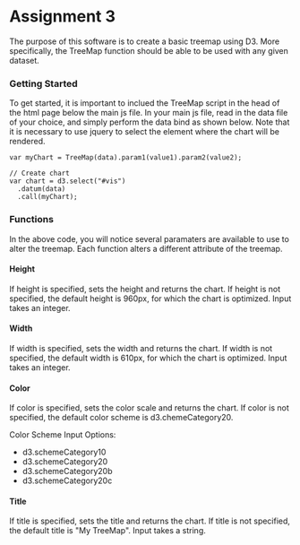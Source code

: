 # Assignment 3

The purpose of this software is to create a basic treemap using D3. More specifically, the TreeMap function should be able to be used with any given dataset. 

### Getting Started

To get started, it is important to inclued the TreeMap script in the head of the html page below the main js file. In your main js file, read in the data file of your choice, and simply perform the data bind as shown below. Note that it is necessary to use jquery to select the element where the chart will be rendered.

~~~~
var myChart = TreeMap(data).param1(value1).param2(value2);

// Create chart
var chart = d3.select("#vis")
  .datum(data)
  .call(myChart);
~~~~

### Functions

In the above code, you will notice several paramaters are available to use to alter the treemap. Each function alters a different attribute of the treemap.

#### Height

If height is specified, sets the height and returns the chart. If height is not specified, the default height is 960px, for which the chart is optimized. Input takes an integer.

#### Width

If width is specified, sets the width and returns the chart. If width is not specified, the default width is 610px, for which the chart is optimized. Input takes an integer.

#### Color

If color is specified, sets the color scale and returns the chart. If color is not specified, the default color scheme is d3.chemeCategory20. 

Color Scheme Input Options:

- d3.schemeCategory10
- d3.schemeCategory20
- d3.schemeCategory20b
- d3.schemeCategory20c

#### Title

If title is specified, sets the title and returns the chart. If title is not specified, the default title is "My TreeMap". Input takes a string.